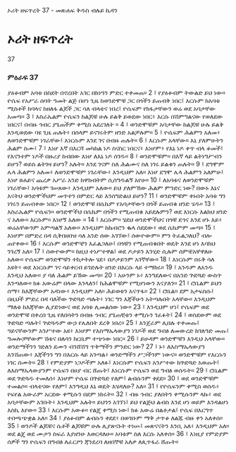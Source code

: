 ﻿
 ኦሪት ዘፍጥረት 37 - መጽሐፍ ቅዱስ ብሉይ ኪዳን
# ኦሪት ዘፍጥረት
37
### ምዕራፍ 37
ያዕቆብም አባቱ በስደት በኖረበት አገር በከነዓን ምድር ተቀመጠ።
2 ፤ የያዕቆብም ትውልድ ይህ ነው። ዮሴፍ የአሥራ ሰባት ዓመት ልጅ በሆነ ጊዜ ከወንድሞቹ ጋር በጎችን ይጠብቅ ነበር፤ እርሱም ከአባቱ ሚስቶች ከባላና ከዘለፋ ልጆች ጋር ሳለ ብላቴና ነበረ፤ ዮሴፍም የክፋታቸውን ወሬ ወደ አባታቸው አመጣ።
3 ፤ እስራኤልም ዮሴፍን ከልጆቹ ሁሉ ይልቅ ይወደው ነበር፥ እርሱ በሽምግልናው የወለደው ነበርና፤ በብዙ ኅብር ያጌጠችም ቀሚስ አደረገለት ።
4 ፤ ወንድሞቹም አባታቸው ከልጆቹ ሁሉ ይልቅ እንዲወደው ባዩ ጊዜ ጠሉት፥ በሰላም ይናገሩትም ዘንድ አልቻሉም።
5 ፤ ዮሴፍም ሕልምን አለመ፥ ለወንድሞቹም ነገራቸው፤ እነርሱም እንደ ገና በብዙ ጠሉት።
6 ፤ እርሱም አላቸው። እኔ ያለምሁትን ሕልም ስሙ፤
7 ፤ እነሆ እኛ በእርሻ መካከል ነዶ ስናስር ነበርና፥ እነሆም፥ የእኔ ነዶ ቀጥ ብላ ቆመች፤ የእናንተም ነዶች በዙሪያ ከብበው እነሆ ለእኔ ነዶ ሰገዱ።
8 ፤ ወንድሞቹም። በእኛ ላይ ልትነግሥብን ይሆን? ወይስ ልትገዛ ይሆን? አሉት። እንደ ገናም ስለ ሕልሙና ስለ ነገሩ ይልቁን ጠሉት።
9 ፤ ደግሞም ሌላ ሕልምን አለመ፥ ለወንድሞቹም ነገራቸው፥ እንዲህም አለ። እነሆ ደግሞ ሌላ ሕልምን አለምሁ፤ እነሆ ፀሐይና ጨረቃ አሥራ አንድ ከዋክብትም ሲሰግዱልኝ አየሁ።
10 ፤ ለአባቱና ለወንድሞቹም ነገራቸው፤ አባቱም ገሠጸው፥ እንዲህም አለው። ይህ ያለምኸው ሕልም ምንድር ነው? በውኑ እኔና እናትህ ወንድሞችህም መጥተን በምድር ላይ እንሰግድልህ ይሆን?
11 ፤ ወንድሞቹም ቀኑበት አባቱ ግን ነገሩን ይጠብቀው ነበር።
12 ፤ ወንድሞቹ በሴኬም የአባታቸውን በጎች ይጠብቁ ዘንድ ሄዱ።
13 ፤ እስራኤልም ዮሴፍን። ወንድሞችህ በሴኬም በጎችን የሚጠብቁ አይደሉምን? ወደ እነርሱ እልክህ ዘንድ ና አለው። እርሱም። እነሆኝ አለው ።
14 ፤ እርሱም። ሄደህ ወንድሞችህና በጎቹ ደኅና እንደ ሆኑ እይ፥ ወሬአቸውንም አምጣልኝ አለው። እንዲህም ከኬብሮን ቈላ ሰደደው፥ ወደ ሴኬምም መጣ።
15 ፤ እነሆም በምድረ በዳ ሲቅበዘበዝ ሳለ አንድ ሰው አገኘው፤ ሰውዮውም። ምን ትፈልጋለህ? ብሎ ጠየቀው።
16 ፤ እርሱም ወንድሞቼን እፈልጋለሁ፤ በጎቹን የሚጠብቁበት ወዴት እንደ ሆነ እባክህ ንገረኝ አለ።
17 ፤ ሰውዮውም። ከዚህ ተነሥተዋል፤ ወደ ዶታይን እንሂድ ሲሉም ሰምቼአቸዋለሁ አለው። ዮሴፍም ወንድሞቹን ተከታትሎ ሄደ፥ በዶታይንም አገኛቸው።
18 ፤ እነርሱም በሩቅ ሳለ አዩት፥ ወደ እነርሱም ገና ሳይቀርብ ይገድሉት ዘንድ በእርሱ ላይ ተማከሩ።
19 ፤ አንዱም ለአንዱ እንዲህ አለው። ያ ባለ ሕልም ይኸው መጣ።
20 ፤ አሁንም ኑ፥ እንግደለውና በአንድ ጕድጓድ ውስጥ እንጣለው። ክፉ አውሬም በላው እንላለን፤ ከሕልሞቹም የሚሆነውን እናያለን።
21 ፤ ሮቤልም ይህን ሰማ፥ ከእጃቸውም አዳነው፥ እንዲህም አለ። ሕይወቱን አናጥፋ።
22 ፤ ሮቤል። ደም አታፍስሱ፤ በዚህች ምድረ በዳ ባለችው ጕድጓድ ጣሉት፥ ነገር ግን እጃችሁን አትጣሉበት አላቸው። እንዲህም ማለቱ ከእጃቸው ሊያድነውና ወደ አባቱ ሊመልሰው ነው።
23 ፤ እንዲህም ሆነ፤ ዮሴፍም ወደ ወንድሞቹ በቀረበ ጊዜ የለበሳትን በብዙ ኅብር ያጌጠቺቱን ቀሚሱን ገፈፉት፤
24 ፤ ወስደውም ወደ ጕድጓድ ጣሉት፤ ጕድጓዱም ውኃ የሌለበት ደረቅ ነበረ።
25 ፤ እንጀራም ሊበሉ ተቀመጡ፤ ዓይናቸውንም አንሥተው አዩ፥ እነሆም የእስማኤላውያን ነገዶች ወደ ግብፅ ለመውረድ ከገለዓድ መጡ፤ ግመሎቻቸውም ሽቱና በለሳን ከርቤም ተጭነው ነበር።
26 ፤ ይሁዳም ወንድሞቹን እንዲህ አላቸው። ወንድማችንን ገድለን ደሙን ብንሸሽግ ጥቅማችን ምንድር ነው?
27 ፤ ኑ፥ ለእስማኤላውያን እንሽጠው፥ እጃችንን ግን በእርሱ ላይ አንጣል፥ ወንድማችን ሥጋችንም ነውና። ወንድሞቹም የእርሱን ነገር ሰሙት።
28 ፤ የምድያም ነጋዶችም አለፉ፤ እነርሱም ዮሴፍን አንሥተው ከጕድጓድ አወጡት፤ ለእስማኤላውያንም ዮሴፍን በሀያ ብር ሸጡት፤ እነርሱም ዮሴፍን ወደ ግብፅ ወሰዱት።
29 ፤ ሮቤልም ወደ ጕድጓዱ ተመለሰ፥ እነሆም ዮሴፍ በጕድጓድ የለም፤ ልብሱንም ቀደደ።
30 ፤ ወደ ወንድሞቹም ተመልሶ። ብላቴናው የለም፤ እንግዲህ እኔ ወዴት እሄዳለሁ? አለ።
31 ፤ የዮሴፍንም ቀሚስ ወሰዱ፥ የፍየል አውራም አርደው ቀሚሱን በደም ነከሩት።
32 ፤ ብዙ ኅብር ያለበትን ቀሚሱንም ላኩ፥ ወደ አባታቸውም አገቡት፥ እንዲህም አሉት። ይህንን አገኘነ፤ ይህ የልጅህ ልብስ እንደ ሆነ ወይም እንዳልሆነ እስኪ እየው።
33 ፤ እርሱም አውቆ። የልጄ ቀሚስ ነው፤ ክፉ አውሬ በልቶታል፤ ዮሴፍ በእርግጥ ተበጫጭቋል አለ።
34 ፤ ያዕቆብም ልብሱን ቀደደ፥ በወገቡም ማቅ ታጥቆ ለልጁ ብዙ ቀን አለቀሰ።
35 ፤ ወንዶች ልጆቹና ሴቶች ልጆቹም ሁሉ ሊያጽናኑት ተነሡ፤ መጽናናትን እንቢ አለ፥ እንዲህም አለ። ወደ ልጄ ወደ ሙታን ስፍራ እያዘንሁ እወርዳለሁ። አባቱም ስለ እርሱ አለቀሰ።
36 ፤ እነዚያ የምድያም ሰዎች ግን ዮሴፍን በግብፅ ለፈርዖን ጃንደረባ ለዘበኞቹ አለቃ ለጲጥፋራ ሸጡት። 

